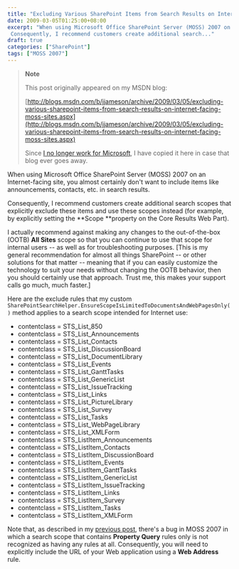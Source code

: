 ```yaml
---
title: "Excluding Various SharePoint Items from Search Results on Internet-Facing MOSS Sites"
date: 2009-03-05T01:25:00+08:00
excerpt: "When using Microsoft Office SharePoint Server (MOSS) 2007 on an Internet-facing site, you almost certainly don't want to include items like announcements, contacts, etc. in search results. 
 Consequently, I recommend customers create additional search..."
draft: true
categories: ["SharePoint"]
tags: ["MOSS 2007"]
---
```


> **Note**
> 
> This post originally appeared on my MSDN blog:  
>   
> 
> [http://blogs.msdn.com/b/jjameson/archive/2009/03/05/excluding-various-sharepoint-items-from-search-results-on-internet-facing-moss-sites.aspx](http://blogs.msdn.com/b/jjameson/archive/2009/03/05/excluding-various-sharepoint-items-from-search-results-on-internet-facing-moss-sites.aspx)
> 
> Since [I no longer work for Microsoft](/blog/jjameson/archive/2011/09/02/last-day-with-microsoft.aspx), I have copied it here in case that blog ever goes away.


When using Microsoft Office SharePoint Server (MOSS) 2007 on an Internet-facing site, you almost certainly don't want to include items like announcements, contacts, etc. in search results.

Consequently, I recommend customers create additional search scopes that explicitly exclude these items and use these scopes instead (for example, by explicitly setting the **Scope **property on the Core Results Web Part).

I actually recommend against making any changes to the out-of-the-box (OOTB) **All Sites** scope so that you can continue to use that scope for internal users -- as well as for troubleshooting purposes. [This is my general recommendation for almost all things SharePoint -- or other solutions for that matter -- meaning that if you can easily customize the technology to suit your needs without changing the OOTB behavior, then you should certainly use that approach. Trust me, this makes your support calls go much, much faster.]

Here are the exclude rules that my custom `SharePointSearchHelper.EnsureScopeIsLimitedToDocumentsAndWebPagesOnly()` method applies to a search scope intended for Internet use:

- contentclass = STS\_List\_850
- contentclass = STS\_List\_Announcements
- contentclass = STS\_List\_Contacts
- contentclass = STS\_List\_DiscussionBoard
- contentclass = STS\_List\_DocumentLibrary
- contentclass = STS\_List\_Events
- contentclass = STS\_List\_GanttTasks
- contentclass = STS\_List\_GenericList
- contentclass = STS\_List\_IssueTracking
- contentclass = STS\_List\_Links
- contentclass = STS\_List\_PictureLibrary
- contentclass = STS\_List\_Survey
- contentclass = STS\_List\_Tasks
- contentclass = STS\_List\_WebPageLibrary
- contentclass = STS\_List\_XMLForm
- contentclass = STS\_ListItem\_Announcements
- contentclass = STS\_ListItem\_Contacts
- contentclass = STS\_ListItem\_DiscussionBoard
- contentclass = STS\_ListItem\_Events
- contentclass = STS\_ListItem\_GanttTasks
- contentclass = STS\_ListItem\_GenericList
- contentclass = STS\_ListItem\_IssueTracking
- contentclass = STS\_ListItem\_Links
- contentclass = STS\_ListItem\_Survey
- contentclass = STS\_ListItem\_Tasks
- contentclass = STS\_ListItem\_XMLForm


Note that, as described in my [previous post](/blog/jjameson/archive/2009/03/05/bug-moss-2007-search-scope-with-property-query-rules-only-is-considered-empty.aspx), there's a bug in MOSS 2007 in which a search scope that contains **Property Query** rules only is not recognized as having any rules at all. Consequently, you will need to explicitly include the URL of your Web application using a **Web Address** rule.

